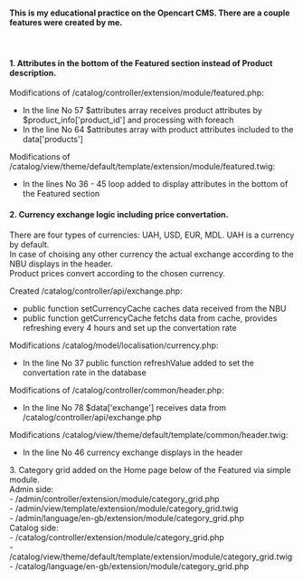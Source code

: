 <h4>This is my educational practice on the Opencart CMS. There are a couple features were created by me.</h4><br />

<h4>1. Attributes in the bottom of the Featured section instead of Product description.</h4>
<p>
Modifications of /catalog/controller/extension/module/featured.php:<br />
<ul>
  <li>In the line No 57 $attributes array receives product attributes by $product_info['product_id'] and processing with foreach</li>
  <li>In the line No 64 $attributes array with product attributes included to the data['products']</li>
</ul>  
Modifications of /catalog/view/theme/default/template/extension/module/featured.twig:<br />
<ul>
  <li>In the lines No 36 - 45 loop added to display attributes in the bottom of the Featured section</li>
</ul>  
</p>


<h4>2. Currency exchange logic including price convertation.</h4>

<p>
There are four types of currencies: UAH, USD, EUR, MDL. UAH is a currency by default.<br />
In case of choising any other currency the actual exchange according to the NBU displays in the header.<br />
Product prices convert according to the chosen currency.<br />
</p>
 
Created /catalog/controller/api/exchange.php:<br />

<ul>
  <li>public function setCurrencyCache caches data received from the NBU</li>
  <li>public function getCurrencyCache fetchs data from cache, provides refreshing every 4 hours and set up the convertation rate</li>
</ul>  
Modifications /catalog/model/localisation/currency.php:<br />
<ul>
  <li>In the line No 37 public function refreshValue added to set the convertation rate in the database</li>
</ul>
Modifications of /catalog/controller/common/header.php:<br />
<ul>
  <li>In the line No 78 $data['exchange'] receives data from /catalog/controller/api/exchange.php</li>
</ul>  
Modifications /catalog/view/theme/default/template/common/header.twig:<br />
<ul>
  <li>In the line No 46 currency exchange displays in the header</li>
</ul>
</p>

<p>
3. Category grid added on the Home page below of the Featured via simple module.<br />
Admin side:<br />
- /admin/controller/extension/module/category_grid.php<br />
- /admin/view/template/extension/module/category_grid.twig<br />
- /admin/language/en-gb/extension/module/category_grid.php<br />
Catalog side:<br />
- /catalog/controller/extension/module/category_grid.php<br />
- /catalog/view/theme/default/template/extension/module/category_grid.twig<br />
- /catalog/language/en-gb/extension/module/category_grid.php<br />
</p>
